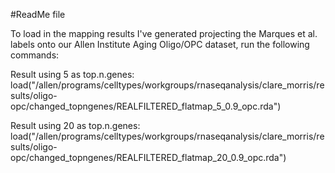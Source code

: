 #ReadMe file

To load in the mapping results I've generated projecting the Marques et al. labels onto our Allen Institute Aging Oligo/OPC dataset, 
run the following commands: 

Result using 5 as top.n.genes: 
load("/allen/programs/celltypes/workgroups/rnaseqanalysis/clare_morris/results/oligo-opc/changed_topngenes/REALFILTERED_flatmap_5_0.9_opc.rda")


Result using 20 as top.n.genes: 
load("/allen/programs/celltypes/workgroups/rnaseqanalysis/clare_morris/results/oligo-opc/changed_topngenes/REALFILTERED_flatmap_20_0.9_opc.rda")